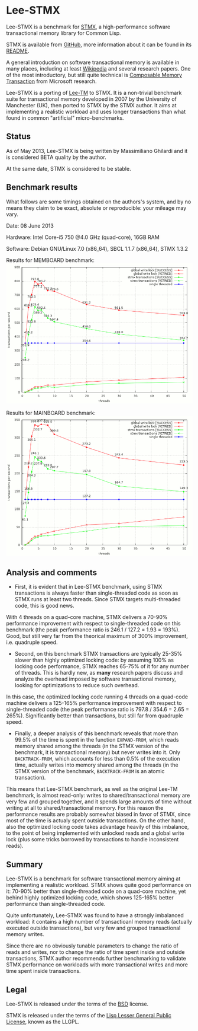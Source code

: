 Lee-STMX
========

Lee-STMX is a benchmark for [STMX](https://github.com/cosmos72/stmx), a high-performance software
transactional memory library for Common Lisp.

STMX is available from [GitHub](https://github.com/cosmos72/stmx),
more information about it can be found in its
[README](https://github.com/cosmos72/stmx/blob/master/README.md).

A general introduction on software transactional memory is available
in many places, including at least [Wikipedia](http://en.wikipedia.org/wiki/Software_transactional_memory)
and several research papers. One of the most introductory, but still
quite technical is [Composable Memory Transaction](http://research.microsoft.com/%7Esimonpj/papers/stm/stm.pdf)
from Microsoft research.

Lee-STMX is a porting of [Lee-TM](http://apt.cs.man.ac.uk/projects/TM/LeeBenchmark/)
to STMX. It is a non-trivial benchmark suite for transactional memory
developed in 2007 by the University of Manchester (UK), then ported to
STMX by the STMX author. It aims at implementing a realistic workload and uses longer transactions than what found in common "artificial" micro-benchmarks.

Status
------

As of May 2013, Lee-STMX is being written by Massimiliano Ghilardi
and it is considered BETA quality by the author.

At the same date, STMX is considered to be stable.

Benchmark results
-----------------

What follows are some timings obtained on the authors's system, and by no means they
claim to be exact, absolute or reproducible: your mileage may vary.

Date: 08 June 2013

Hardware: Intel Core-i5 750 @4.0 GHz (quad-core), 16GB RAM

Software: Debian GNU/Linux 7.0 (x86_64), SBCL 1.1.7 (x86_64), STMX 1.3.2

Results for MEMBOARD benchmark:
![nil](./results/memboard.png)

Results for MAINBOARD benchmark:
![nil](./results/mainboard.png)


Analysis and comments
---------------------

- First, it is evident that in Lee-STMX benchmark, using STMX transactions is always faster than single-threaded code as soon as STMX runs at least two threads. Since STMX targets multi-threaded code, this is good news.

With 4 threads on a quad-core machine, STMX delivers a 70-90% performance improvement with respect to single-threaded code on this benchmark (the peak performance ratio is 246.1 / 127.2 = 1.93 = 193%). Good, but still very far from the theorical maximum of 300% improvement, i.e. quadruple speed.

- Second, on this benchmark STMX transactions are typically 25-35% slower than highly optimized locking code: by assuming 100% as locking code performance, STMX reaches 65-75% of it for any number of threads.
This is hardly new, as **many** research papers discuss and analyze the overhead imposed by software transactional memory, looking for optimizations to reduce such overhead.

In this case, the optimized locking code running 4 threads on a quad-code machine delivers a 125-165% performance improvement with respect to single-threaded code (the peak performance ratio is 797.8 / 354.6 = 2.65 = 265%). Significantly better than transactions, but still far from quadruple speed.

- Finally, a deeper analysis of this benchmark reveals that more than 99.5% of the time is spent in the function `EXPAND-FROM`, which reads memory shared among the threads (in the STMX version of the benchmark, it is transactional memory) but never writes into it. Only `BACKTRACK-FROM`, which accounts for less than 0.5% of the execution time, actually writes into memory shared among the threads (in the STMX version of the benchmark, `BACKTRACK-FROM` is an atomic transaction).

This means that Lee-STMX benchmark, as well as the original Lee-TM benchmark, is almost read-only: writes to shared/transactional memory are very few and grouped together, and it spends large amounts of time without writing at all to shared/transactional memory. For this reason the performance results are probably somewhat biased in favor of STMX, since most of the time is actualy spent outside transactions. On the other hand, also the optimized locking code takes advantage heavily of this imbalance, to the point of being implemented with unlocked reads and a global write lock (plus some tricks borrowed by transactions to handle inconsistent reads).

Summary
-------

Lee-STMX is a benchmark for software transactional memory aiming at implementing a realistic workload. STMX shows quite good performance on it: 70-90% better than single-threaded code on a quad-core machine, yet behind highly optimized locking code, which shows 125-165% better performance than single-threaded code.

Quite unfortunately, Lee-STMX was found to have a strongly imbalanced workload: it contains a high number of transactioanl memory reads (actually executed outside transactions), but very few and grouped transactional memory writes.

Since there are no obviously tunable parameters to change the ratio of reads and writes, nor to change the ratio of time spent inside and outside transactions, STMX author recommends further benchmarking to validate STMX performance on workloads with more transactional writes and more time spent inside transactions.

Legal
-----

Lee-STMX is released under the terms of the
[BSD](http://opensource.org/licenses/BSD-3-Clause) license.

STMX is released under the terms of the [Lisp Lesser General Public
License](http://opensource.franz.com/preamble.html), known as the LLGPL.
